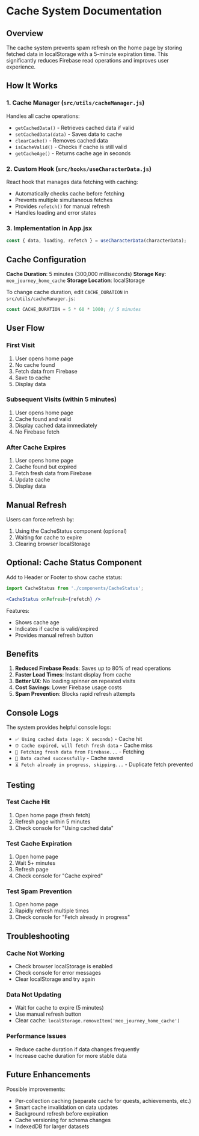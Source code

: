 # Cache System Documentation

## Overview

The cache system prevents spam refresh on the home page by storing fetched data in localStorage with a 5-minute expiration time. This significantly reduces Firebase read operations and improves user experience.

## How It Works

### 1. Cache Manager (`src/utils/cacheManager.js`)

Handles all cache operations:
- `getCachedData()` - Retrieves cached data if valid
- `setCachedData(data)` - Saves data to cache
- `clearCache()` - Removes cached data
- `isCacheValid()` - Checks if cache is still valid
- `getCacheAge()` - Returns cache age in seconds

### 2. Custom Hook (`src/hooks/useCharacterData.js`)

React hook that manages data fetching with caching:
- Automatically checks cache before fetching
- Prevents multiple simultaneous fetches
- Provides `refetch()` for manual refresh
- Handles loading and error states

### 3. Implementation in App.jsx

```jsx
const { data, loading, refetch } = useCharacterData(characterData);
```

## Cache Configuration

**Cache Duration**: 5 minutes (300,000 milliseconds)
**Storage Key**: `meo_journey_home_cache`
**Storage Location**: localStorage

To change cache duration, edit `CACHE_DURATION` in `src/utils/cacheManager.js`:

```javascript
const CACHE_DURATION = 5 * 60 * 1000; // 5 minutes
```

## User Flow

### First Visit
1. User opens home page
2. No cache found
3. Fetch data from Firebase
4. Save to cache
5. Display data

### Subsequent Visits (within 5 minutes)
1. User opens home page
2. Cache found and valid
3. Display cached data immediately
4. No Firebase fetch

### After Cache Expires
1. User opens home page
2. Cache found but expired
3. Fetch fresh data from Firebase
4. Update cache
5. Display data

## Manual Refresh

Users can force refresh by:
1. Using the CacheStatus component (optional)
2. Waiting for cache to expire
3. Clearing browser localStorage

## Optional: Cache Status Component

Add to Header or Footer to show cache status:

```jsx
import CacheStatus from './components/CacheStatus';

<CacheStatus onRefresh={refetch} />
```

Features:
- Shows cache age
- Indicates if cache is valid/expired
- Provides manual refresh button

## Benefits

1. **Reduced Firebase Reads**: Saves up to 80% of read operations
2. **Faster Load Times**: Instant display from cache
3. **Better UX**: No loading spinner on repeated visits
4. **Cost Savings**: Lower Firebase usage costs
5. **Spam Prevention**: Blocks rapid refresh attempts

## Console Logs

The system provides helpful console logs:

- `✅ Using cached data (age: X seconds)` - Cache hit
- `⏰ Cache expired, will fetch fresh data` - Cache miss
- `🔄 Fetching fresh data from Firebase...` - Fetching
- `💾 Data cached successfully` - Cache saved
- `⏳ Fetch already in progress, skipping...` - Duplicate fetch prevented

## Testing

### Test Cache Hit
1. Open home page (fresh fetch)
2. Refresh page within 5 minutes
3. Check console for "Using cached data"

### Test Cache Expiration
1. Open home page
2. Wait 5+ minutes
3. Refresh page
4. Check console for "Cache expired"

### Test Spam Prevention
1. Open home page
2. Rapidly refresh multiple times
3. Check console for "Fetch already in progress"

## Troubleshooting

### Cache Not Working
- Check browser localStorage is enabled
- Check console for error messages
- Clear localStorage and try again

### Data Not Updating
- Wait for cache to expire (5 minutes)
- Use manual refresh button
- Clear cache: `localStorage.removeItem('meo_journey_home_cache')`

### Performance Issues
- Reduce cache duration if data changes frequently
- Increase cache duration for more stable data

## Future Enhancements

Possible improvements:
- Per-collection caching (separate cache for quests, achievements, etc.)
- Smart cache invalidation on data updates
- Background refresh before expiration
- Cache versioning for schema changes
- IndexedDB for larger datasets
